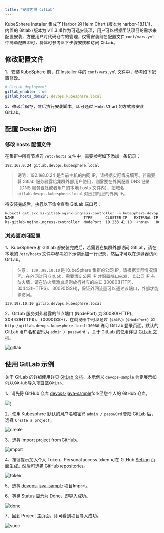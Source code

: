 ```yaml
---
title: "安装内置 GitLab" 
---
```


KubeSphere Installer 集成了 Harbor 的 Helm Chart (版本为 harbor-18.11.1)，内置的 Gitlab (版本为 v11.3.4)作为可选安装项，用户可以根据团队项目的需求来配置安装，方便用户对代码仓库的管理，仅需安装前在配置文件 `conf/vars.yml` 中简单配置即可，具体可参考以下步骤安装和访问 GitLab。

## 修改配置文件

1、安装 KubeSphere 前，在 Installer 中的 `conf/vars.yml` 文件中，参考如下配置修改。

```yml
# GitLab deployment
gitlab_enable: true
gitlab_hosts_domain: devops.kubesphere.local
```

2、修改后保存，然后执行安装脚本，即可通过 Helm Chart 的方式来安装 GitLab。

## 配置 Docker 访问

### 修改 hosts 配置文件

在集群中所有节点的 `/etc/hosts` 文件中，需要参考如下添加一条记录：

```bash
192.168.0.24 gitlab.devops.kubesphere.local
```

> 说明：192.168.0.24 是当前主机的内网 IP，请根据实际情况填写。若需要将 Gitlab 服务暴露给集群外部用户使用，则需要在外网配置 DNS 记录（DNS 服务器处或者用户的本地 hosts 文件内），把域名 `gitlab.devops.kubesphere.local` 对应到相应的外网 IP。

待安装完成后，执行以下命令查看 GitLab 端口号：

```bash
kubectl get svc ks-gitlab-nginx-ingress-controller -n kubesphere-devops-system
NAME                                TYPE      CLUSTER-IP   EXTERNAL-IP   PORT(S)                               AGE
ks-gitlab-nginx-ingress-controller  NodePort  10.233.41.10  <none>   80:30080/TCP,443:30443/TCP,22:30090/TCP   11h
```

### 浏览器访问配置

1、KubeSphere 和 GitLab 都安装完成后，若需要在集群外部访问 GitLab，请在本地的 `/etc/hosts` 文件中参考如下示例添加一行记录，然后才可以在浏览器访问 GitLab。

> 注意： `139.198.10.10` 是 KubeSphere 集群的公网 IP，请根据实际情况填写。在外网访问 GitLab，需要绑定公网 IP 并配置端口转发，若公网 IP 有防火墙，请在防火墙添加规则放行对应的端口 30080(HTTP)、30443(HTTPS)、30090(SSH)，保证外网流量可以通过该端口，外部才能够访问。

```bash
139.198.10.10 gitlab.devops.kubesphere.local
```

2、GitLab 服务对外暴露的节点端口 (NodePort) 为 30080(HTTP)、30443(HTTPS)、30090(SSH)，在浏览器中可以通过 `{$域名}:{$NodePort}` 如 `http://gitlab.devops.kubesphere.local:30080` 访问 GitLab 登录页面。默认的 GitLab 用户名和密码为 `admin / passw0rd `，关于 GitLab 的使用详见 [GitLab 文档](<https://docs.gitlab.com/ee/README.html>)。

![gitlab](https://kubesphere-docs.pek3b.qingstor.com/png/gitlab-gitlab.png)

## 使用 GitLab 示例

关于 GitLab 的详细使用详见 [GitLab 文档](<https://docs.gitlab.com/ee/README.html>)。本示例以 `devops-sample` 为例展示如何从GitHub导入项目至GitLab。

​1、请先将 GitHub 仓库 [devops-java-sample](<https://github.com/kubesphere/devops-java-sample>)fork至您个人的 GitHub 仓库。

![](https://pek3b.qingstor.com/kubesphere-docs/png/fork-repo.png))



​2、使用 Kubesphere 默认的用户名和密码 `admin / passw0rd` 登陆 GitLab 后，选择 `Create a project`。

![create](https://kubesphere-docs.pek3b.qingstor.com/png/gitlab-create.png)

​3、选择 import project from GitHub。

![import](https://kubesphere-docs.pek3b.qingstor.com/png/gitlab-import.png)

​4、按照提示加入个人 Token，Personal access token 可在 GitHub [Setting](<https://github.com/settings/tokens/new>) 页面生成。然后可选择 GitHub repositories。

![token](https://kubesphere-docs.pek3b.qingstor.com/png/gitlab-token.png)

​5、选择 [devops-java-sample](https://github.com/kubesphere/devops-java-sample) 项目Import。

​6、等待 Status 显示为 Done，即导入成功。

![done](https://kubesphere-docs.pek3b.qingstor.com/png/gitlab-done.png)

7、回到 Project 主页面，即可看到项目导入成功。

![succ](https://kubesphere-docs.pek3b.qingstor.com/png/gitlab-succ.png)